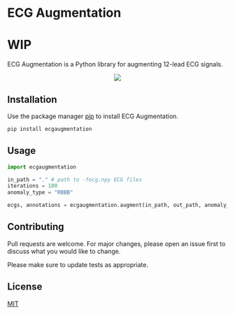 # ECG Augmentation
# WIP
ECG Augmentation is a Python library for augmenting 12-lead ECG signals.
<p align="center">
    <a href="https://github.com/badges/shields/graphs/contributors" alt="Contributors">
    <img src="https://img.shields.io/pypi/dw/ecgaugmentation" /></a>
</p>

## Installation

Use the package manager [pip](https://pip.pypa.io/en/stable/) to install ECG Augmentation.

```bash
pip install ecgaugmentation
```

## Usage

```python
import ecgaugmentation

in_path = "." # path to -fecg.npy ECG files
iterations = 100
anomaly_type = "RBBB"

ecgs, annotations = ecgaugmentation.augment(in_path, out_path, anomaly_type)
```

## Contributing
Pull requests are welcome. For major changes, please open an issue first to discuss what you would like to change.

Please make sure to update tests as appropriate.

## License
[MIT](https://choosealicense.com/licenses/mit/)
